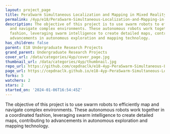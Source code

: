 ```yaml
---
layout: project_page
title: PeraSwarm Simultaneous Localization and Mapping in Mixed Reality Environment
permalink: /4yp/e18/PeraSwarm-Simultaneous-Localization-and-Mapping-in-Mixed-Reality-Environment/
description: The objective of this project is to use swarm robots to efficiently map
  and navigate complex environments. These autonomous robots work together in a coordinated
  fashion, leveraging swarm intelligence to create detailed maps, contributing to
  advancements in autonomous exploration and mapping technology.
has_children: false
parent: E18 Undergraduate Research Projects
grand_parent: Undergraduate Research Projects
cover_url: /data/categories/4yp/cover_page.jpg
thumbnail_url: /data/categories/4yp/thumbnail.jpg
repo_url: https://github.com/cepdnaclk/e18-4yp-PeraSwarm-Simultaneous-Localization-and-Mapping-in-Mixed-Reality-Environment
page_url: https://cepdnaclk.github.io/e18-4yp-PeraSwarm-Simultaneous-Localization-and-Mapping-in-Mixed-Reality-Environment
forks: 5
watchers: 2
stars: 2
started_on: '2024-01-06T16:54:45Z'
---
```


The objective of this project is to use swarm robots to efficiently map and navigate complex environments. These autonomous robots work together in a coordinated fashion, leveraging swarm intelligence to create detailed maps, contributing to advancements in autonomous exploration and mapping technology.